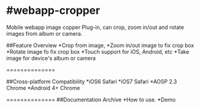 #webapp-cropper
==============

Mobile webapp image copper Plug-in, can crop, zoom in/out and rotate images from album or camera.

##Feature Overview
*Crop from image, 
*Zoom in/out image to fix crop box
*Rotate image fo fix crop box
*Touch support for iOS, Android, etc
*Take image for device's album or camera

==============

##Cross-platform Compatibility
*iOS6 Safari
*iOS7 Safari
*AOSP 2.3 Chrome
*Android 4+ Chrome



==============
##Documentation Archive
*How to use.
*Demo
